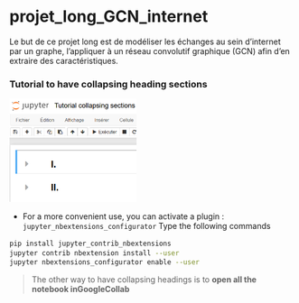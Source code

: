 # projet_long_GCN_internet


Le but de ce projet long est de modéliser les échanges au sein d’internet par un graphe, l’appliquer à un réseau convolutif graphique (GCN) afin d’en extraire des caractéristiques.



### Tutorial to have collapsing heading sections



<img src="./images_collapsing_headings/collapsed.png" alt="collapsed" style="zoom:50%;" />



- For a more convenient use, you can activate a plugin :
  `jupyter_nbextensions_configurator`
  Type the following commands

```bash
pip install jupyter_contrib_nbextensions
jupyter contrib nbextension install --user
jupyter nbextensions_configurator enable --user
```



> The other way to have collapsing headings is to **open all the notebook inGoogleCollab**





